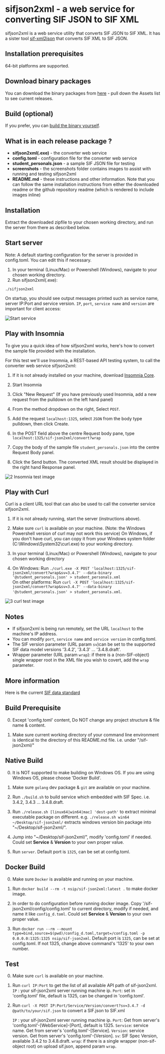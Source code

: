 # sifjson2xml - a web service for converting SIF JSON to SIF XML

sifjson2xml is a web service utility that converts SIF JSON to SIF XML. It has a sister tool [sif-xml2json](https://github.com/nsip/sif-xml2json)
that converts SIF XML to SIF JSON.

## Installation prerequisites

64-bit platforms are supported.

## Download binary packages

You can download the binary packages from [here](https://github.com/nsip/sif-json2xml/releases) - pull down the Assets list to see current releases.

## Build (optional)

If you prefer, you can [build the binary yourself](#build-prerequisite).

## What is in each release package ?

* **sifjson2xml(.exe)**  - the converter web service
* **config.toml** - configuration file for the converter web service
* **student_personals.json** - a sample SIF JSON file for testing
* **screenshots** - the screenshots folder contains images to assist with running and testing sifjson2xml
* **README.md** - these instructions and other information. Note that you can follow the same installation instructions from either the downloaded readme or the github repository readme (which is rendered to include images inline)

## Installation

   Extract the downloaded zipfile to your chosen working directory, and run the server from there as described below.

## Start server

  Note: A default starting configuration for the server is provided in config.toml. You can edit this if necessary.

   1. In your terminal (Linux/Mac) or Powershell (Windows), navigate to your chosen working directory.
   2. Run sifjson2xml(.exe):

   `./sifjson2xml`

   On startup, you should see output messages printed such as service name, server IP:Port and service version.
   `IP`, `port`, `service name` and `version` are important for client access:

   ![Start service](screenshots/1_sifjson2xml_running.png)

## Play with Insomnia

To give you a quick idea of how sifjson2xml works, here's how to convert the sample file provided with the installation.

For this test we'll use Insomnia, a REST-based API testing system, to call the converter web service sifjson2xml:

1. If it is not already installed on your machine, download [Insomnia Core](https://insomnia.rest/download/core/?).

2. Start Insomnia

3. Click "New Request" (If you have previously used Insomnia, add a new request from the pulldown on the left hand panel)

4. From the method dropdown on the right, Select `POST`.

5. Add the request `localhost:1325`, select `JSON` from the body type pulldown, then click Create.

6. In the POST field above the centre Request body pane, type `localhost:1325/sif-json2xml/convert?wrap`

7. Copy the body of the sample file `student_personals.json` into the centre Request Body panel.

8. Click the Send button. The converted XML result should be displayed in the right hand Response panel.

![2 Insomnia test image](screenshots/2_insomnia_test.png)

## Play with Curl

Curl is a client URL tool that can also be used to call the converter service sifjson2xml.

1. If it is not already running, start the server (instructions above).

2. Make sure `curl` is available on your machine.
(Note: the Windows Powershell version of curl may not work this service)
On Windows, if you don't have curl, you can copy it from your Windows system folder (C:\Windows\System32\curl.exe) to your working directory.

3. In your terminal (Linux/Mac) or Powershell (Windows), navigate to your chosen working directory

4. On Windows: Run `./curl.exe -X POST 'localhost:1325/sif-json2xml/convert?wrap&sv=3.4.7' --data-binary '@student_personals.json' > student_personals.xml`  
   On other platforms: Run `curl -X POST 'localhost:1325/sif-json2xml/convert?wrap&sv=3.4.7' --data-binary '@student_personals.json' > student_personals.xml`.

![3 curl test image](screenshots/3_curl_test.png)

## Notes

* If sifjson2xml is being run remotely, set the URL `localhost` to the machine's IP address.
* You can modify `port`, `service name` and `service version` in config.toml.
* The SIF version parameter (URL param `sv`)can be set to the supported SIF data model versions '3.4.2', '3.4.3' ... '3.4.8.draft'.
* Wrapper parameter (URL param `wrap`): if there is a (non-SIF-object) single wrapper root in the XML file you wish to covert, add the `wrap` parameter.

## More information

Here is the current [SIF data standard](http://specification.sifassociation.org/Implementation/AU)

## Build Prerequisite

0. Except 'config.toml' content, Do NOT change any project structure & file name & content.

1. Make sure current working directory of your command line environment is identical to the directory of this README.md file.
   i.e. under "/sif-json2xml/"

## Native Build

0. It is NOT supported to make building on Windows OS. If you are using Windows OS, please choose 'Docker Build'.

1. Make sure `golang` dev package & `git` are available on your machine.

2. Run `./build.sh` to build service which embedded with SIF Spec. i.e. 3.4.2, 3.4.3 ... 3.4.8.draft.

3. Run `./release.sh [linux64|win64|mac] 'dest-path'` to extract minimal executable package on different.
   e.g. `./release.sh win64 ~/Desktop/sif-json2xml/` extracts windows version bin package into "~/Desktop/sif-json2xml/".

4. Jump into "~/Desktop/sif-json2xml/", modify 'config.toml' if needed.
   Could set **Service** & **Version** to your own proper value.

5. Run `server`.
   Default port is `1325`, can be set at config.toml.

## Docker Build
  
0. Make sure `Docker` is available and running on your machine.

1. Run `docker build --rm -t nsip/sif-json2xml:latest .` to make docker image.

2. In order to do configuration before running docker image.
   Copy '/sif-json2xml/config/config.toml' to current directory, modify if needed, and name it like `config_d.toml`.
   Could set **Service** & **Version** to your own proper value.

3. Run `docker run --rm --mount type=bind,source=$(pwd)/config_d.toml,target=/config.toml -p 0.0.0.0:1325:1325 nsip/sif-json2xml`.
   Default port is `1325`, can be set at config.toml. If not 1325, change above command's '1325' to your own number.

## Test

0. Make sure `curl` is available on your machine.

1. Run `curl IP:Port` to get the list of all available API path of sif-json2xml.
   `IP` : your sif-json2xml server running machine ip.
   `Port`: set in 'config.toml' file, default is 1325, can be changed in 'config.toml'.

2. Run `curl -X POST IP:Port/Service/Version/convert?sv=3.4.7 -d @path/to/your/sif.json`
   to convert a SIF.json to SIF.xml

   `IP` : your sif-json2xml server running machine ip.
   `Port`: Get from server's 'config.toml'-[WebService]-[Port], default is 1325.
   `Service`: service name. Get from server's 'config.toml'-[Service].
   `Version`: service version. Get from server's 'config.toml'-[Version].
   `sv`: SIF Spec Version, available 3.4.2 to 3.4.8.draft.
   `wrap`: if there is a single wrapper (non-sif-object root) on upload sif.json, append param `wrap`.  
